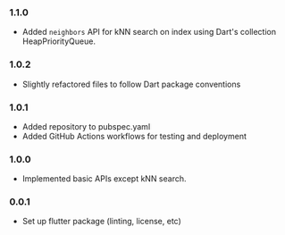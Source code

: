 ### 1.1.0
* Added `neighbors` API for kNN search on index using Dart's collection HeapPriorityQueue.
### 1.0.2
* Slightly refactored files to follow Dart package conventions
### 1.0.1
* Added repository to pubspec.yaml
* Added GitHub Actions workflows for testing and deployment

### 1.0.0
* Implemented basic APIs except kNN search.

### 0.0.1
* Set up flutter package (linting, license, etc)
